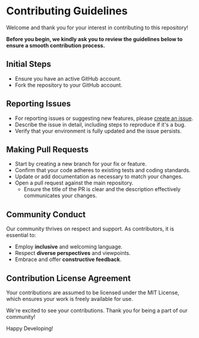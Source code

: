 # Contributing Guidelines

Welcome and thank you for your interest in contributing to this repository!

**Before you begin, we kindly ask you to review the guidelines below to ensure a smooth contribution process.**

## Initial Steps

- Ensure you have an active GitHub account.
- Fork the repository to your GitHub account.

## Reporting Issues

- For reporting issues or suggesting new features, please [create an issue](https://github.com/anisarambelieva/devops-upskill-final-project/issues).
- Describe the issue in detail, including steps to reproduce if it's a bug.
- Verify that your environment is fully updated and the issue persists.

## Making Pull Requests

- Start by creating a new branch for your fix or feature.
- Confirm that your code adheres to existing tests and coding standards.
- Update or add documentation as necessary to match your changes.
- Open a pull request against the main repository.
  - Ensure the title of the PR is clear and the description effectively communicates your changes.

## Community Conduct

Our community thrives on respect and support. As contributors, it is essential to:

- Employ **inclusive** and welcoming language.
- Respect **diverse perspectives** and viewpoints.
- Embrace and offer **constructive feedback**.

## Contribution License Agreement

Your contributions are assumed to be licensed under the MIT License, which ensures your work is freely available for use.

We're excited to see your contributions. Thank you for being a part of our community!

Happy Developing!
